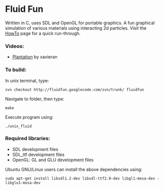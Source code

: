 # Fluid Fun #

Written in C, uses SDL and OpenGL for portable graphics. A fun graphical simulation of various materials using interacting 2d particles. Visit the [HowTo](http://code.google.com/p/fluidfun/wiki/HowTo) page for a quick run-through.

### Videos: ###
  * [Plantation](http://www.youtube.com/watch?v=pKmMtUXwUiE) by xavieran


### To build: ###
In unix terminal, type:
```
svn checkout http://fluidfun.googlecode.com/svn/trunk/ fluidfun
```
Navigate to folder, then type:
```
make
```
Execute program using:
```
./unix_fluid
```
### Required libraries: ###
  * SDL development files
  * SDL\_ttf development files
  * OpenGL: GL and GLU development files

Ubuntu GNU/Linux users can install the above dependencies using:
```
sudo apt-get install libsdl1.2-dev libsdl-ttf2.0-dev libgl1-mesa-dev -libglu1-mesa-dev
```